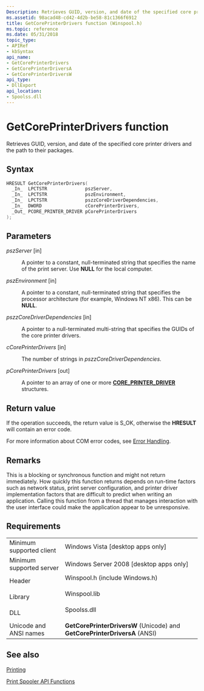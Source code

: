 ```yaml
---
Description: Retrieves GUID, version, and date of the specified core printer drivers and the path to their packages.
ms.assetid: 98acad48-cd42-4d2b-be58-81c1366f6912
title: GetCorePrinterDrivers function (Winspool.h)
ms.topic: reference
ms.date: 05/31/2018
topic_type: 
- APIRef
- kbSyntax
api_name: 
- GetCorePrinterDrivers
- GetCorePrinterDriversA
- GetCorePrinterDriversW
api_type: 
- DllExport
api_location: 
- Spoolss.dll
---
```


# GetCorePrinterDrivers function

Retrieves GUID, version, and date of the specified core printer drivers and the path to their packages.

## Syntax


```C++
HRESULT GetCorePrinterDrivers(
  _In_  LPCTSTR              pszServer,
  _In_  LPCTSTR              pszEnvironment,
  _In_  LPCTSTR              pszzCoreDriverDependencies,
  _In_  DWORD                cCorePrinterDrivers,
  _Out_ PCORE_PRINTER_DRIVER pCorePrinterDrivers
);
```



## Parameters

<dl> <dt>

*pszServer* \[in\]
</dt> <dd>

A pointer to a constant, null-terminated string that specifies the name of the print server. Use **NULL** for the local computer.

</dd> <dt>

*pszEnvironment* \[in\]
</dt> <dd>

A pointer to a constant, null-terminated string that specifies the processor architecture (for example, Windows NT x86). This can be **NULL**.

</dd> <dt>

*pszzCoreDriverDependencies* \[in\]
</dt> <dd>

A pointer to a null-terminated multi-string that specifies the GUIDs of the core printer drivers.

</dd> <dt>

*cCorePrinterDrivers* \[in\]
</dt> <dd>

The number of strings in *pszzCoreDriverDependencies*.

</dd> <dt>

*pCorePrinterDrivers* \[out\]
</dt> <dd>

A pointer to an array of one or more [**CORE\_PRINTER\_DRIVER**](core-printer-driver.md) structures.

</dd> </dl>

## Return value

If the operation succeeds, the return value is S\_OK, otherwise the **HRESULT** will contain an error code.

For more information about COM error codes, see [Error Handling](../com/error-handling-in-com.md).

## Remarks

This is a blocking or synchronous function and might not return immediately. How quickly this function returns depends on run-time factors such as network status, print server configuration, and printer driver implementation factors that are difficult to predict when writing an application. Calling this function from a thread that manages interaction with the user interface could make the application appear to be unresponsive.

## Requirements



|                                     |                                                                                                           |
|-------------------------------------|-----------------------------------------------------------------------------------------------------------|
| Minimum supported client<br/> | Windows Vista \[desktop apps only\]<br/>                                                            |
| Minimum supported server<br/> | Windows Server 2008 \[desktop apps only\]<br/>                                                      |
| Header<br/>                   | <dl> <dt>Winspool.h (include Windows.h)</dt> </dl> |
| Library<br/>                  | <dl> <dt>Winspool.lib</dt> </dl>                   |
| DLL<br/>                      | <dl> <dt>Spoolss.dll</dt> </dl>                    |
| Unicode and ANSI names<br/>   | **GetCorePrinterDriversW** (Unicode) and **GetCorePrinterDriversA** (ANSI)<br/>                     |



## See also

<dl> <dt>

[Printing](printdocs-printing.md)
</dt> <dt>

[Print Spooler API Functions](printing-and-print-spooler-functions.md)
</dt> </dl>

 

